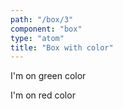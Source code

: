 ```yaml
---
path: "/box/3"
component: "box"
type: "atom"
title: "Box with color"
---
```


<Box color="green">
  <p>I'm on green color</p>
  <Box color="red">
    <p>I'm on red color</p>
  </Box>
</Box>
